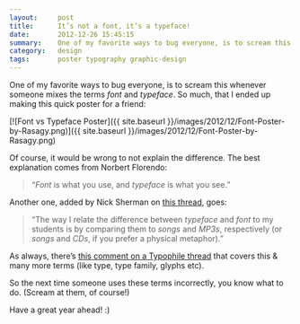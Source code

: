 ```yaml
---
layout:     post
title:      It’s not a font, it’s a typeface!
date:       2012-12-26 15:45:15
summary:    One of my favorite ways to bug everyone, is to scream this whenever someone mixes the terms *font* and *typeface*. So here's a poster on it!
category:   design
tags:       poster typography graphic-design
---
```


One of my favorite ways to bug everyone, is to scream this whenever someone mixes the terms *font* and *typeface*. So much, that I ended up making this quick poster for a friend:

[![Font vs Typeface Poster]({{ site.baseurl }}/images/2012/12/Font-Poster-by-Rasagy.png)]({{ site.baseurl }}/images/2012/12/Font-Poster-by-Rasagy.png)

Of course, it would be wrong to not explain the difference. The best explanation comes from Norbert Florendo:

> “*Font* is what you use, and *typeface* is what you see.”

Another one, added by Nick Sherman on [this thread](http://typographica.org/features/our-favorite-typefaces-of-2007/), goes:

> “The way I relate the difference between *typeface* and *font* to my students is by comparing them to *songs* and *MP3s*, respectively (or *songs* and *CDs*, if you prefer a physical metaphor).”

As always, there’s [this comment on a Typophile thread](http://www.typophile.com/node/14701#comment-84350) that covers this & many more terms (like type, type family, glyphs etc).

So the next time someone uses these terms incorrectly, you know what to do. (Scream at them, of course!)

Have a great year ahead! :)